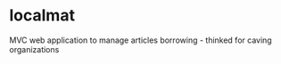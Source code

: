 localmat
========

MVC web application to manage articles borrowing - thinked for caving organizations
